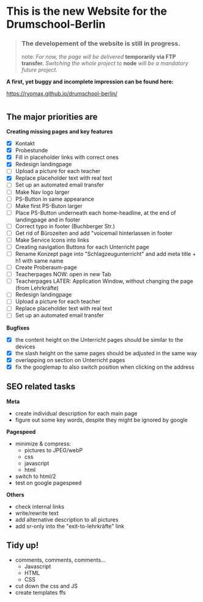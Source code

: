# **This is the new Website for the Drumschool-Berlin** 

>### **The developement of the website is still in progress.**
>
>note: *For now, the page will be delivered* **temporarily via FTP transfer.**
>*Switching the whole project to* **node** *will be a mandatory future project.*

**A first, yet buggy and incomplete impression can be found here:**

https://ryomax.github.io/drumschool-berlin/


#
## **The major priorities are**

**Creating missing pages and key features**
- [X] Kontakt
- [X] Probestunde
- [X] Fill in placeholder links with correct ones
- [X] Redesign landingpage 
- [ ] Upload a picture for each teacher
- [X] Replace placeholder text with real text
- [ ] Set up an automated email transfer
- [ ] Make Nav logo larger
- [ ] PS-Button in same appearance
- [ ] Make first PS-Buton larger
- [ ] Place PS-Button underneath each home-headline, at the end of landingpage and in footer
- [ ] Correct typo in footer (Buchberger Str.)
- [ ] Get rid of Bürozeiten and add "voicemail hinterlassen in footer
- [ ] Make Service Icons into links
- [ ] Creating navigation Buttons for each Unterricht page
- [ ] Rename Konzept page into "Schlagzeugunterricht" and add meta title + h1 with same name
- [ ] Create Proberaum-page 
- [ ] Teacherpages NOW: open in new Tab
- [ ] Teacherpages LATER: Application Window, without changing the page (from Lehrkräfte)
- [ ] Redesign landingpage 
- [ ] Upload a picture for each teacher
- [ ] Replace placeholder text with real text
- [ ] Set up an automated email transfer

**Bugfixes**
- [X] the content height on the Unterricht pages should be similar to the devices
- [X] the slash height on the same pages should be adjusted in the same way
- [X] overlapping on section on Unterricht pages
- [X] fix the googlemap to also switch position when clicking on the address

## **SEO related tasks**

**Meta**
- create individual description for each main page
- figure out some key words, despite they might be ignored by google

**Pagespeed**
- minimize & compress:
    - pictures to JPEG/webP
    - css
    - javascript
    - html
- switch to html/2
- test on google pagespeed

**Others**
- check internal links
- write/rewrite text
- add alternative description to all pictures
- add sr-only into the "exit-to-lehrkräfte" link

## **Tidy up!**

- comments, comments, comments...
    - Javascript
    - HTML
    - CSS
- cut down the css and JS
- create templates ffs
